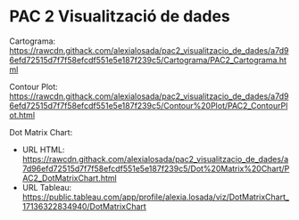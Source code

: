 # PAC 2 Visualització de dades

Cartograma: https://rawcdn.githack.com/alexialosada/pac2_visualitzacio_de_dades/a7d96efd72515d7f7f58efcdf551e5e187f239c5/Cartograma/PAC2_Cartograma.html

Contour Plot: https://rawcdn.githack.com/alexialosada/pac2_visualitzacio_de_dades/a7d96efd72515d7f7f58efcdf551e5e187f239c5/Contour%20Plot/PAC2_ContourPlot.html

Dot Matrix Chart: 
- URL HTML: https://rawcdn.githack.com/alexialosada/pac2_visualitzacio_de_dades/a7d96efd72515d7f7f58efcdf551e5e187f239c5/Dot%20Matrix%20Chart/PAC2_DotMatrixChart.html
- URL Tableau: https://public.tableau.com/app/profile/alexia.losada/viz/DotMatrixChart_17136322834940/DotMatrixChart
